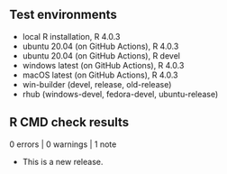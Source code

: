 ## Test environments
* local R installation, R 4.0.3
* ubuntu 20.04 (on GitHub Actions), R 4.0.3
* ubuntu 20.04 (on GitHub Actions), R devel
* windows latest (on GitHub Actions), R 4.0.3
* macOS latest (on GitHub Actions), R 4.0.3
* win-builder (devel, release, old-release)
* rhub (windows-devel, fedora-devel, ubuntu-release)

## R CMD check results

0 errors | 0 warnings | 1 note

* This is a new release.
